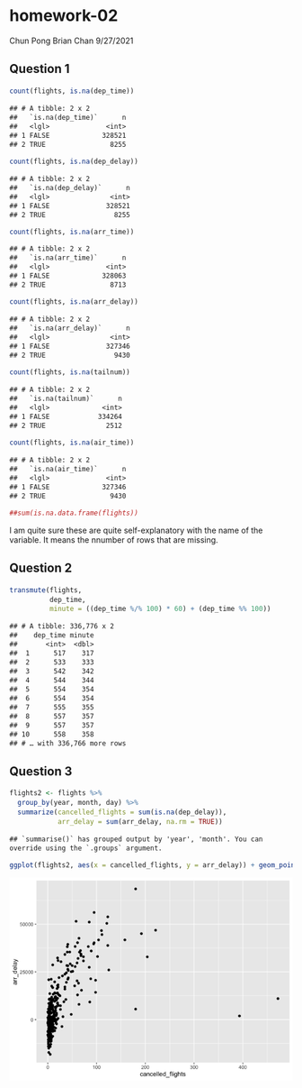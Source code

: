 homework-02
================
Chun Pong Brian Chan
9/27/2021

## Question 1

``` r
count(flights, is.na(dep_time))
```

    ## # A tibble: 2 x 2
    ##   `is.na(dep_time)`      n
    ##   <lgl>              <int>
    ## 1 FALSE             328521
    ## 2 TRUE                8255

``` r
count(flights, is.na(dep_delay))
```

    ## # A tibble: 2 x 2
    ##   `is.na(dep_delay)`      n
    ##   <lgl>               <int>
    ## 1 FALSE              328521
    ## 2 TRUE                 8255

``` r
count(flights, is.na(arr_time))
```

    ## # A tibble: 2 x 2
    ##   `is.na(arr_time)`      n
    ##   <lgl>              <int>
    ## 1 FALSE             328063
    ## 2 TRUE                8713

``` r
count(flights, is.na(arr_delay))
```

    ## # A tibble: 2 x 2
    ##   `is.na(arr_delay)`      n
    ##   <lgl>               <int>
    ## 1 FALSE              327346
    ## 2 TRUE                 9430

``` r
count(flights, is.na(tailnum))
```

    ## # A tibble: 2 x 2
    ##   `is.na(tailnum)`      n
    ##   <lgl>             <int>
    ## 1 FALSE            334264
    ## 2 TRUE               2512

``` r
count(flights, is.na(air_time))
```

    ## # A tibble: 2 x 2
    ##   `is.na(air_time)`      n
    ##   <lgl>              <int>
    ## 1 FALSE             327346
    ## 2 TRUE                9430

``` r
##sum(is.na.data.frame(flights))
```

I am quite sure these are quite self-explanatory with the name of the
variable. It means the nnumber of rows that are missing.

## Question 2

``` r
transmute(flights, 
          dep_time, 
          minute = ((dep_time %/% 100) * 60) + (dep_time %% 100))
```

    ## # A tibble: 336,776 x 2
    ##    dep_time minute
    ##       <int>  <dbl>
    ##  1      517    317
    ##  2      533    333
    ##  3      542    342
    ##  4      544    344
    ##  5      554    354
    ##  6      554    354
    ##  7      555    355
    ##  8      557    357
    ##  9      557    357
    ## 10      558    358
    ## # … with 336,766 more rows

## Question 3

``` r
flights2 <- flights %>%
  group_by(year, month, day) %>%
  summarize(cancelled_flights = sum(is.na(dep_delay)),
            arr_delay = sum(arr_delay, na.rm = TRUE))
```

    ## `summarise()` has grouped output by 'year', 'month'. You can override using the `.groups` argument.

``` r
ggplot(flights2, aes(x = cancelled_flights, y = arr_delay)) + geom_point()
```

![](homework-02_files/figure-gfm/unnamed-chunk-3-1.png)<!-- -->
